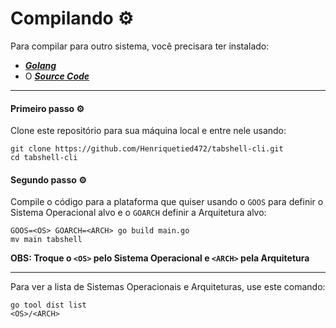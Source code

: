 # Compilando :gear:

Para compilar para outro sistema, você precisara ter instalado:

- [***Golang***](https://golang.org)
- O [***Source Code***](https://github.com/Henriquetied472/tabshell-cli)

---

#### Primeiro passo :gear:

Clone este repositório para sua máquina local e entre nele usando:

```shell
git clone https://github.com/Henriquetied472/tabshell-cli.git
cd tabshell-cli
```

#### Segundo passo :gear:

Compile o código para a plataforma que quiser usando o `GOOS` para definir o Sistema Operacional alvo e o `GOARCH` definir a Arquitetura alvo:

```shell
GOOS=<OS> GOARCH=<ARCH> go build main.go
mv main tabshell
```

**OBS: Troque o `<OS>` pelo Sistema Operacional e `<ARCH>` pela Arquitetura**

---

Para ver a lista de Sistemas Operacionais e Arquiteturas, use este comando:

```shell
go tool dist list
<OS>/<ARCH>
```
